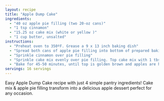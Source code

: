 ```yaml
---
layout: recipe
title: "Apple Dump Cake"
ingredients:
  - "40 oz apple pie filling (two 20-oz cans)"
  - "1 tsp cinnamon"
  - "15.25 oz cake mix (white or yellow )"
  - "1 cup butter, unsalted"
instructions:
  - "Preheat oven to 350ºF. Grease a 9 x 13 inch baking dish"
  - "Spread both cans of apple pie filling into bottom of prepared baking dish"
  - "Sprinkle cinnamon over pie filling"
  - "Sprinkle cake mix evenly over pie filling. Top cake mix with 1 tbsp slices of butter."
  - "Bake for 45-50 minutes, until top is golden brown and apples are hot and bubbling."
servings: 16 servings
---
```


Easy Apple Dump Cake recipe with just 4 simple pantry ingredients! Cake mix & apple pie filling transform into a delicious apple dessert perfect for any occasion.


